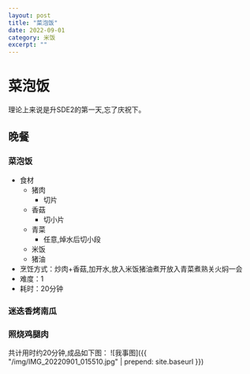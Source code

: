 ```yaml
---
layout: post
title: "菜泡饭" 
date: 2022-09-01
category: 米饭
excerpt: ""
---
```


# 菜泡饭

理论上来说是升SDE2的第一天,忘了庆祝下。

## 晚餐

### 菜泡饭

- 食材
  - 猪肉
    - 切片
  - 香菇
    - 切小片
  - 青菜
    - 任意,焯水后切小段
  - 米饭
  - 猪油
- 烹饪方式：炒肉+香菇,加开水,放入米饭猪油煮开放入青菜煮熟关火焖一会
- 难度：1
- 耗时：20分钟

### 迷迭香烤南瓜

### 照烧鸡腿肉

共计用时约20分钟,成品如下图：
![我事图]({{ "/img/IMG_20220901_015510.jpg" | prepend: site.baseurl }})
